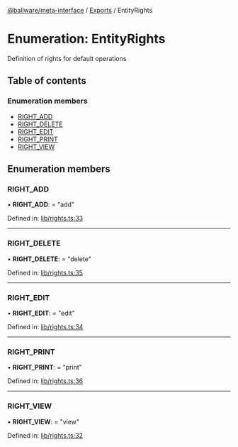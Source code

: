 [@ballware/meta-interface](../README.md) / [Exports](../modules.md) / EntityRights

# Enumeration: EntityRights

Definition of rights for default operations

## Table of contents

### Enumeration members

- [RIGHT\_ADD](entityrights.md#right_add)
- [RIGHT\_DELETE](entityrights.md#right_delete)
- [RIGHT\_EDIT](entityrights.md#right_edit)
- [RIGHT\_PRINT](entityrights.md#right_print)
- [RIGHT\_VIEW](entityrights.md#right_view)

## Enumeration members

### RIGHT\_ADD

• **RIGHT\_ADD**: = "add"

Defined in: [lib/rights.ts:33](https://github.com/ballware/ballware-client/blob/c9efe3e/libs/meta-interface/src/lib/rights.ts#L33)

___

### RIGHT\_DELETE

• **RIGHT\_DELETE**: = "delete"

Defined in: [lib/rights.ts:35](https://github.com/ballware/ballware-client/blob/c9efe3e/libs/meta-interface/src/lib/rights.ts#L35)

___

### RIGHT\_EDIT

• **RIGHT\_EDIT**: = "edit"

Defined in: [lib/rights.ts:34](https://github.com/ballware/ballware-client/blob/c9efe3e/libs/meta-interface/src/lib/rights.ts#L34)

___

### RIGHT\_PRINT

• **RIGHT\_PRINT**: = "print"

Defined in: [lib/rights.ts:36](https://github.com/ballware/ballware-client/blob/c9efe3e/libs/meta-interface/src/lib/rights.ts#L36)

___

### RIGHT\_VIEW

• **RIGHT\_VIEW**: = "view"

Defined in: [lib/rights.ts:32](https://github.com/ballware/ballware-client/blob/c9efe3e/libs/meta-interface/src/lib/rights.ts#L32)
